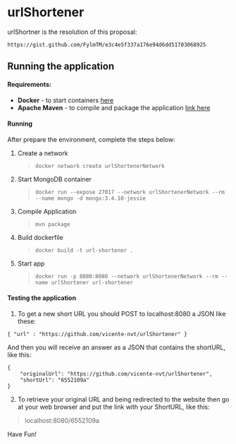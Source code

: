 # urlShortener

urlShortner is the resolution of this proposal:

	https://gist.github.com/FylmTM/e3c4e5f337a176e94d6dd51703068925

## Running the application

#### Requirements:
* **Docker** - to start containers [here](https://www.docker.com/products/docker-desktop)
* **Apache Maven** - to compile and package the application [link here](https://maven.apache.org/)

#### Running

After prepare the environment, complete the steps below:

1. Create a network

	> ```docker network create urlShortenerNetwork```

2. Start MongoDB container

	> ```docker run --expose 27017 --network urlShortenerNetwork --rm --name mongo -d mongo:3.4.18-jessie```
	
3. Compile Application

	> ```mvn package```
	
4. Build dockerfile

	> ```docker build -t url-shortener .```

5. Start app

	> ```docker run -p 8080:8080 --network urlShortenerNetwork --rm --name urlShortener url-shortener```


#### Testing the application

1. To get a new short URL you should POST to localhost:8080 a JSON like these:

```{ "url" : "https://github.com/vicente-nvt/urlShortener" }```

And then you will receive an answer as a JSON that contains the shortURL, like this:

```
{
    "originalUrl": "https://github.com/vicente-nvt/urlShortener",
    "shortUrl": "6552109a"
}
```

2. To retrieve your original URL and being redirected to the website then go at your web browser and put the link with your ShortURL, like this:

> localhost:8080/6552109a

Have Fun!
